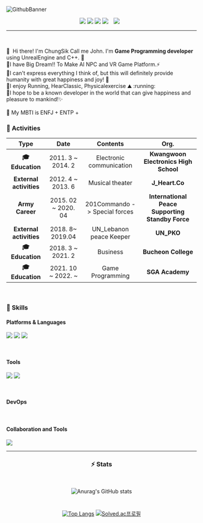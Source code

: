 <p>
  
![GithubBanner](https://user-images.githubusercontent.com/65951253/155552022-a48ead64-a56d-43d1-a417-7203e4586f4b.png)<br/>
  
</p>


<div align=center>
  <a href="https://ppatabox.tistory.com/" target="_blank"><img src="https://img.shields.io/badge/Blogger-DD0B78?style=flat-square&logo=GitHub%20Sponsors&logoColor=white"/></a>
  <a href="mailto:johnsik556@gmail.com" target="_blank"><img src="https://img.shields.io/badge/johnsik556@gmail.com-EA4335?style=flat-square&logo=Gmail&logoColor=white"/></a>
  <a href="https://www.youtube.com/channel/UCcdPNmN7p2eEIcyPzMrVeLw" target="_blank"><img src="https://img.shields.io/badge/DevPPATABOX-FF6550?style=flat-square&logo=YouTube&logoColor=white"/></a>
  <a href="https://www.youtube.com/channel/UCsxOJ9vNGKO-eAcHGgJa-Xg" target="_blank"><img src="https://img.shields.io/badge/LifePPATABOX-FF9E0F?style=flat-square&logo=YouTube&logoColor=red"/></a>
  <a href="https://www.instagram.com/ppatabox/"><img src="http://img.shields.io/badge/-Instagram-black?style=flat&logo=Instagram&link=https://www.instagram.com/ppatabox/"style="height : auto; margin-left : 10px; margin-right : 10px;"/></a> 
</div>

<hr>
<br/>

<p>
  👋&nbsp; Hi there! I'm ChungSik Call me John. I'm <b>Game Programming developer</b> using UnrealEngine and C++. 🚀<br/>
  💬I have Big Dream!! To Make AI NPC and VR Game Platform.⚡<br/>
  💬I can't express everything I think of, but this will definitely provide humanity with great happiness and joy! 💖<br/>
  💬I enjoy Running, HearClassic, Physicalexercise ⛰ :running:<br/>
  💬I hope to be a known developer in the world that can give happiness and pleasure to mankind!✨ <br/><br/>
  🐳 My MBTI is ENFJ + ENTP + 
</p>



### :purple_heart: Activities

| **Type** | **Date** | **Contents** | **Org.** |
|:--------:|:--------:|:--------:|:--------:|
| **:mortar_board: Education** | 2011. 3 ~ 2014. 2 | Electronic communication | **Kwangwoon Electronics High School** |
| **External activities** | 2012. 4 ~ 2013. 6 | Musical theater | **J_Heart.Co** |
| **Army Career** | 2015. 02 ~ 2020. 04  | 201Commando -> Special forces | **International Peace Supporting Standby Force** |
| **External activities** | 2018. 8~ 2019.04 | UN_Lebanon peace Keeper | **UN_PKO** |
| **:mortar_board: Education** | 2018. 3 ~ 2021. 2 | Business | **Bucheon College** |
| **:mortar_board: Education** | 2021. 10 ~ 2022. ~ | Game Programming | **SGA Academy** |



<br/>


### 💪 Skills 
#### Platforms & Languages
<p>
<img src="https://img.shields.io/badge/C-A8B9CC?style=flat-square&logo=C&logoColor=white"/> <img src="https://img.shields.io/badge/C++-00599C?style=flat-square&logo=Cplusplus&logoColor=white"/> <img src="https://img.shields.io/badge/Python-3776AB?style=flat-square&logo=Python&logoColor=white"/>
</p>

<br/>

#### Tools
<p>
<img src="https://img.shields.io/badge/UnrealEngine-0E1128?style=flat-square&logo=UnrealEngine&logoColor=white"/> 
<img src="https://img.shields.io/badge/DirectX11-5E5E5E?style=flat-square&logo=Microsoft&logoColor=white"/>
</p>

<br/>

#### DevOps
<p>

</p>

<br/>

#### Collaboration and Tools
<p>
<img src="https://img.shields.io/badge/Slack-4A154B?style=flat-square&logo=Slack&logoColor=white"/> 

</p>

<hr>


<div align=center>
  
### ⚡ Stats
<br/>
  
![Anurag's GitHub stats](https://github-readme-stats.vercel.app/api?username=masin556&theme=vue-dark&show_icons=true)

#
  
[![Top Langs](https://github-readme-stats.vercel.app/api/top-langs/?username=masin556&layout=compact&theme=vue-dark)](https://github.com/masin556) [![Solved.ac프로필](http://mazassumnida.wtf/api/v2/generate_badge?boj=masin556)](https://solved.ac/masin556)
  
</div>
